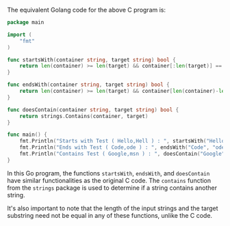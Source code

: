 The equivalent Golang code for the above C program is:

```go
package main

import (
	"fmt"
)

func startsWith(container string, target string) bool {
	return len(container) >= len(target) && container[:len(target)] == target
}

func endsWith(container string, target string) bool {
	return len(container) >= len(target) && container[len(container)-len(target):] == target
}

func doesContain(container string, target string) bool {
	return strings.Contains(container, target)
}

func main() {
	fmt.Println("Starts with Test ( Hello,Hell ) : ", startsWith("Hello", "Hell"))
	fmt.Println("Ends with Test ( Code,ode ) : ", endsWith("Code", "ode"))
	fmt.Println("Contains Test ( Google,msn ) : ", doesContain("Google", "msn"))
}
```

In this Go program, the functions `startsWith`, `endsWith`, and `doesContain` have similar functionalities as the original C code. The `contains` function from the `strings` package is used to determine if a string contains another string.

It's also important to note that the length of the input strings and the target substring need not be equal in any of these functions, unlike the C code.
